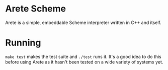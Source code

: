 # Arete Scheme

Arete is a simple, embeddable Scheme interpreter written in C++ and itself. 

# Running

`make test` makes the test suite and `./test` runs it. It's a good idea to do this before using
Arete as it hasn't been tested on a wide variety of systems yet.
